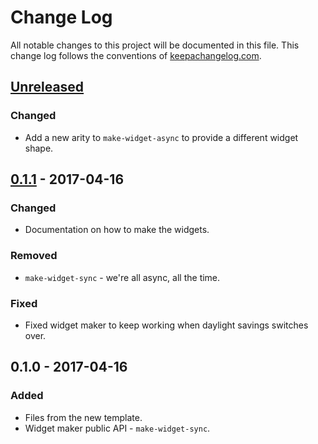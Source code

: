 # Change Log
All notable changes to this project will be documented in this file. This change log follows the conventions of [keepachangelog.com](http://keepachangelog.com/).

## [Unreleased]
### Changed
- Add a new arity to `make-widget-async` to provide a different widget shape.

## [0.1.1] - 2017-04-16
### Changed
- Documentation on how to make the widgets.

### Removed
- `make-widget-sync` - we're all async, all the time.

### Fixed
- Fixed widget maker to keep working when daylight savings switches over.

## 0.1.0 - 2017-04-16
### Added
- Files from the new template.
- Widget maker public API - `make-widget-sync`.

[Unreleased]: https://github.com/your-name/ezfuck/compare/0.1.1...HEAD
[0.1.1]: https://github.com/your-name/ezfuck/compare/0.1.0...0.1.1

